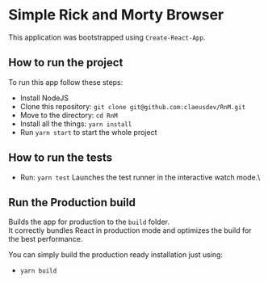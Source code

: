 # Simple Rick and Morty Browser

This application was bootstrapped using `Create-React-App`.

## How to run the project

To run this app follow these steps:

- Install NodeJS
- Clone this repository: `git clone git@github.com:claeusdev/RnM.git`
- Move to the directory: `cd RnM`
- Install all the things:  `yarn install`
- Run `yarn start` to start the whole project

## How to run the tests
 - Run: `yarn test`
Launches the test runner in the interactive watch mode.\

## Run the Production build
Builds the app for production to the `build` folder.\
It correctly bundles React in production mode and optimizes the build for the best performance.

You can simply build the production ready installation just using: 
- `yarn build`


